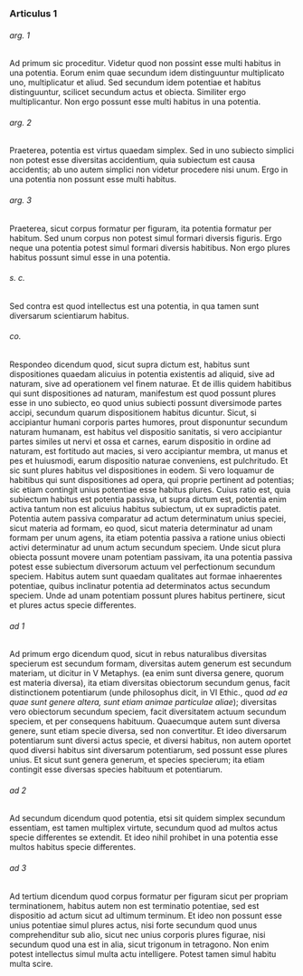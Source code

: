 ### Articulus 1

###### arg. 1
Ad primum sic proceditur. Videtur quod non possint esse multi habitus in una potentia. Eorum enim quae secundum idem distinguuntur multiplicato uno, multiplicatur et aliud. Sed secundum idem potentiae et habitus distinguuntur, scilicet secundum actus et obiecta. Similiter ergo multiplicantur. Non ergo possunt esse multi habitus in una potentia.

###### arg. 2
Praeterea, potentia est virtus quaedam simplex. Sed in uno subiecto simplici non potest esse diversitas accidentium, quia subiectum est causa accidentis; ab uno autem simplici non videtur procedere nisi unum. Ergo in una potentia non possunt esse multi habitus.

###### arg. 3
Praeterea, sicut corpus formatur per figuram, ita potentia formatur per habitum. Sed unum corpus non potest simul formari diversis figuris. Ergo neque una potentia potest simul formari diversis habitibus. Non ergo plures habitus possunt simul esse in una potentia.

###### s. c.
Sed contra est quod intellectus est una potentia, in qua tamen sunt diversarum scientiarum habitus.

###### co.
Respondeo dicendum quod, sicut supra dictum est, habitus sunt dispositiones quaedam alicuius in potentia existentis ad aliquid, sive ad naturam, sive ad operationem vel finem naturae. Et de illis quidem habitibus qui sunt dispositiones ad naturam, manifestum est quod possunt plures esse in uno subiecto, eo quod unius subiecti possunt diversimode partes accipi, secundum quarum dispositionem habitus dicuntur. Sicut, si accipiantur humani corporis partes humores, prout disponuntur secundum naturam humanam, est habitus vel dispositio sanitatis, si vero accipiantur partes similes ut nervi et ossa et carnes, earum dispositio in ordine ad naturam, est fortitudo aut macies, si vero accipiantur membra, ut manus et pes et huiusmodi, earum dispositio naturae conveniens, est pulchritudo. Et sic sunt plures habitus vel dispositiones in eodem. Si vero loquamur de habitibus qui sunt dispositiones ad opera, qui proprie pertinent ad potentias; sic etiam contingit unius potentiae esse habitus plures. Cuius ratio est, quia subiectum habitus est potentia passiva, ut supra dictum est, potentia enim activa tantum non est alicuius habitus subiectum, ut ex supradictis patet. Potentia autem passiva comparatur ad actum determinatum unius speciei, sicut materia ad formam, eo quod, sicut materia determinatur ad unam formam per unum agens, ita etiam potentia passiva a ratione unius obiecti activi determinatur ad unum actum secundum speciem. Unde sicut plura obiecta possunt movere unam potentiam passivam, ita una potentia passiva potest esse subiectum diversorum actuum vel perfectionum secundum speciem. Habitus autem sunt quaedam qualitates aut formae inhaerentes potentiae, quibus inclinatur potentia ad determinatos actus secundum speciem. Unde ad unam potentiam possunt plures habitus pertinere, sicut et plures actus specie differentes.

###### ad 1
Ad primum ergo dicendum quod, sicut in rebus naturalibus diversitas specierum est secundum formam, diversitas autem generum est secundum materiam, ut dicitur in V Metaphys. (ea enim sunt diversa genere, quorum est materia diversa), ita etiam diversitas obiectorum secundum genus, facit distinctionem potentiarum (unde philosophus dicit, in VI Ethic., quod *ad ea quae sunt genere altera, sunt etiam animae particulae aliae*); diversitas vero obiectorum secundum speciem, facit diversitatem actuum secundum speciem, et per consequens habituum. Quaecumque autem sunt diversa genere, sunt etiam specie diversa, sed non convertitur. Et ideo diversarum potentiarum sunt diversi actus specie, et diversi habitus, non autem oportet quod diversi habitus sint diversarum potentiarum, sed possunt esse plures unius. Et sicut sunt genera generum, et species specierum; ita etiam contingit esse diversas species habituum et potentiarum.

###### ad 2
Ad secundum dicendum quod potentia, etsi sit quidem simplex secundum essentiam, est tamen multiplex virtute, secundum quod ad multos actus specie differentes se extendit. Et ideo nihil prohibet in una potentia esse multos habitus specie differentes.

###### ad 3
Ad tertium dicendum quod corpus formatur per figuram sicut per propriam terminationem, habitus autem non est terminatio potentiae, sed est dispositio ad actum sicut ad ultimum terminum. Et ideo non possunt esse unius potentiae simul plures actus, nisi forte secundum quod unus comprehenditur sub alio, sicut nec unius corporis plures figurae, nisi secundum quod una est in alia, sicut trigonum in tetragono. Non enim potest intellectus simul multa actu intelligere. Potest tamen simul habitu multa scire.


